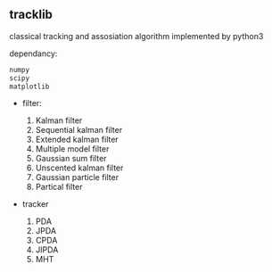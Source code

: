 ## tracklib

classical tracking and assosiation algorithm implemented by python3

dependancy:

```python
numpy
scipy
matplotlib
```

- filter:
    1. Kalman filter
    2. Sequential kalman filter
    3. Extended kalman filter
    4. Multiple model filter
    5. Gaussian sum filter
    6. Unscented kalman filter
    7. Gaussian particle filter
    8. Partical filter

- tracker
    1. PDA
    2. JPDA
    3. CPDA
    4. JIPDA
    5. MHT
